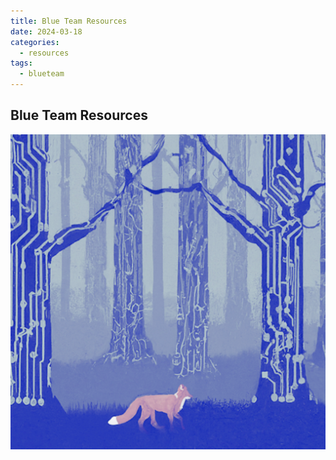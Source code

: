```yaml
---
title: Blue Team Resources
date: 2024-03-18
categories:
  - resources
tags:
  - blueteam
---
```

## Blue Team Resources
![Blue Team Title Image](assets/blueBackground.jpg)